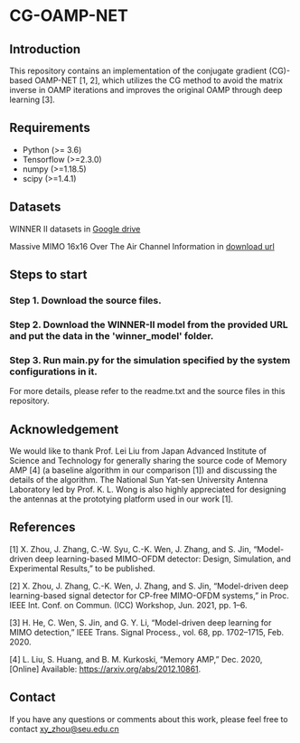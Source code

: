 # CG-OAMP-NET

## Introduction
This repository contains an implementation of the conjugate gradient (CG)-based OAMP-NET [1, 2], which utilizes the CG method to avoid the matrix inverse in OAMP iterations and improves the original OAMP through deep learning [3]. 

## Requirements
- Python (>= 3.6)
- Tensorflow (>=2.3.0)
- numpy (>=1.18.5)
- scipy (>=1.4.1)

## Datasets
WINNER II datasets in [Google drive](https://drive.google.com/drive/folders/1EAeylbdQUQWOUVrinGhK24zBc_JeRzoN?usp=sharing)

Massive MIMO 16x16 Over The Air Channel Information in [download url](https://github.com/syuwei110014/Massive-MIMO-16x16-Over-The-Air-Channel-Information)

## Steps to start
### Step 1. Download the source files.

### Step 2. Download the WINNER-II model from the provided URL and put the data in the 'winner_model' folder.

### Step 3. Run main.py for the simulation specified by the system configurations in it.

For more details, please refer to the readme.txt and the source files in this repository.

## Acknowledgement
We would like to thank Prof. Lei Liu from Japan Advanced Institute of Science and Technology for generally sharing the source code of Memory AMP [4] (a baseline algorithm in our comparison [1]) and discussing the details of the algorithm. The National Sun Yat-sen University Antenna Laboratory led by Prof. K. L. Wong is also highly appreciated for designing the antennas at the prototying platform used in our work [1].

## References
[1] X. Zhou, J. Zhang, C.-W. Syu, C.-K. Wen, J. Zhang, and S. Jin, “Model-driven deep learning-based MIMO-OFDM detector: Design, Simulation, and Experimental Results,” to be published.

[2] X. Zhou, J. Zhang, C.-K. Wen, J. Zhang, and S. Jin, “Model-driven deep learning-based signal detector for CP-free MIMO-OFDM systems,” in Proc. IEEE Int. Conf. on Commun. (ICC) Workshop, Jun. 2021, pp. 1–6.

[3] H. He, C. Wen, S. Jin, and G. Y. Li, “Model-driven deep learning for MIMO detection,” IEEE Trans. Signal Process., vol. 68, pp. 1702–1715, Feb. 2020.

[4] L. Liu, S. Huang, and B. M. Kurkoski, “Memory AMP,” Dec. 2020, [Online] Available: https://arxiv.org/abs/2012.10861.

## Contact
If you have any questions or comments about this work, please feel free to contact xy_zhou@seu.edu.cn
